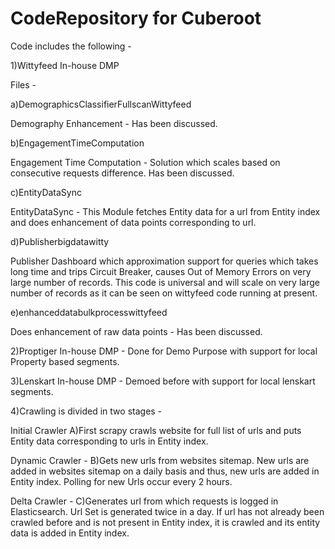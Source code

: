 # CodeRepository for Cuberoot

Code includes the following - 

1)Wittyfeed In-house DMP

Files - 

a)DemographicsClassifierFullscanWittyfeed

Demography Enhancement - Has been discussed. 

b)EngagementTimeComputation 

Engagement Time Computation - Solution which scales based on consecutive requests difference. Has been discussed.

c)EntityDataSync

EntityDataSync - This Module fetches Entity data for a url from Entity index and does enhancement of data points corresponding to url.

d)Publisherbigdatawitty

Publisher Dashboard which approximation support for queries which takes long time and trips Circuit Breaker, causes Out of Memory Errors on very large number of records.
This code is universal and will scale on very large number of records as it can be seen on wittyfeed code running at present.

e)enhanceddatabulkprocesswittyfeed

Does enhancement of raw data points - Has been discussed.


2)Proptiger In-house DMP - Done for Demo Purpose with support for local Property based segments.


3)Lenskart  In-house DMP - Demoed before with support for local lenskart segments.


4)Crawling is divided in two stages -

Initial Crawler
A)First scrapy crawls website for full list of urls and puts Entity data corresponding to urls in Entity index.

Dynamic Crawler -
B)Gets new urls from websites sitemap. New urls are added in websites sitemap on a daily basis and thus, new urls are added in Entity index.
Polling for new Urls occur every 2 hours.

Delta Crawler -
C)Generates url from which requests is logged in Elasticsearch.
Url Set is generated twice in a day.
If url has not already been crawled before and is not present in Entity index, it is crawled and its entity data is added in Entity index.



